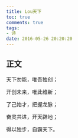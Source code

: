 ```yaml
---
title: Lou天下
toc: true
comments: true
tags:
- 诗
date: 2016-05-26 20:20:20
---
```


## 正文

天下勿能，唯吾独创；

开创未来，唯此维新；

了己始才，把握龙脉；

奋灵共进，开天辟地；

得以独步，自霸天下。


